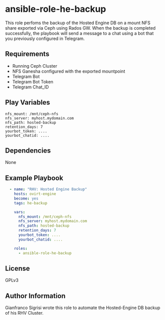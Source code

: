 ansible-role-he-backup
======

This role perfoms the backup of the Hosted Engine DB on a mount NFS share exported via Ceph using Rados GW. When the backup is completed successfully, the playbook will send a message to a chat using a bot that you previously configured in Telegram.

Requirements
------------

* Running Ceph Cluster
* NFS Ganesha configured with the exported mountpoint
* Telegram Bot
* Telegram Bot Token
* Telegram Chat_ID

Play Variables
--------------

```
nfs_mount: /mnt/ceph-nfs
nfs_server: myhost.mydomain.com
nfs_path: hosted-backup
retention_days: 7
yourbot_token: ....
yourbot_chatid: ....
```

Dependencies
------------

None

Example Playbook
----------------

```YAML
  - name: "RHV: Hosted Engine Backup"
    hosts: ovirt-engine
    become: yes
    tags: he-backup

    vars:
      nfs_mount: /mnt/ceph-nfs
      nfs_server: myhost.mydomain.com
      nfs_path: hosted-backup
      retention_days: 7
      yourbot_token: ....
      yourbot_chatid: ....

    roles:
      - ansible-role-he-backup
```

License
-------

GPLv3

Author Information
------------------

Gianfranco Sigrisi wrote this role to automate the Hosted-Engine DB backup of his RHV Cluster.
